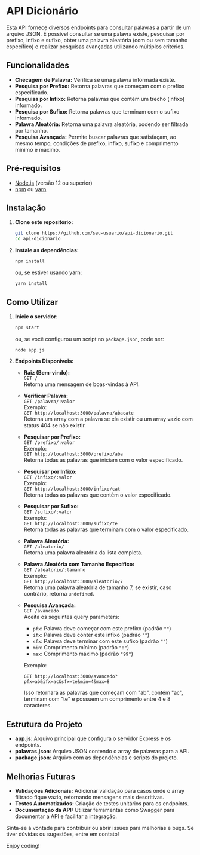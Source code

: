 # API Dicionário

Esta API fornece diversos endpoints para consultar palavras a partir de um arquivo JSON. É possível consultar se uma palavra existe, pesquisar por prefixo, infixo e sufixo, obter uma palavra aleatória (com ou sem tamanho específico) e realizar pesquisas avançadas utilizando múltiplos critérios.

## Funcionalidades

- **Checagem de Palavra:** Verifica se uma palavra informada existe.
- **Pesquisa por Prefixo:** Retorna palavras que começam com o prefixo especificado.
- **Pesquisa por Infixo:** Retorna palavras que contém um trecho (infixo) informado.
- **Pesquisa por Sufixo:** Retorna palavras que terminam com o sufixo informado.
- **Palavra Aleatória:** Retorna uma palavra aleatória, podendo ser filtrada por tamanho.
- **Pesquisa Avançada:** Permite buscar palavras que satisfaçam, ao mesmo tempo, condições de prefixo, infixo, sufixo e comprimento mínimo e máximo.

## Pré-requisitos

- [Node.js](https://nodejs.org/en/) (versão 12 ou superior)
- [npm](https://www.npmjs.com/) ou [yarn](https://yarnpkg.com/)

## Instalação

1. **Clone este repositório:**

   ```bash
   git clone https://github.com/seu-usuario/api-dicionario.git
   cd api-dicionario
   ```

2. **Instale as dependências:**

   ```bash
   npm install
   ```

   ou, se estiver usando yarn:

   ```bash
   yarn install
   ```

## Como Utilizar

1. **Inicie o servidor**:

   ```bash
   npm start
   ```

   ou, se você configurou um script no `package.json`, pode ser:

   ```bash
   node app.js
   ```

2. **Endpoints Disponíveis:**
   
   - **Raiz (Bem-vindo):**  
     `GET /`  
     Retorna uma mensagem de boas-vindas à API.

   - **Verificar Palavra:**  
     `GET /palavra/:valor`  
     Exemplo:  
     `GET http://localhost:3000/palavra/abacate`  
     Retorna um array com a palavra se ela existir ou um array vazio com status 404 se não existir.

   - **Pesquisar por Prefixo:**  
     `GET /prefixo/:valor`  
     Exemplo:  
     `GET http://localhost:3000/prefixo/aba`  
     Retorna todas as palavras que iniciam com o valor especificado.

   - **Pesquisar por Infixo:**  
     `GET /infixo/:valor`  
     Exemplo:  
     `GET http://localhost:3000/infixo/cat`  
     Retorna todas as palavras que contém o valor especificado.

   - **Pesquisar por Sufixo:**  
     `GET /sufixo/:valor`  
     Exemplo:  
     `GET http://localhost:3000/sufixo/te`  
     Retorna todas as palavras que terminam com o valor especificado.

   - **Palavra Aleatória:**  
     `GET /aleatorio/`  
     Retorna uma palavra aleatória da lista completa.

   - **Palavra Aleatória com Tamanho Específico:**  
     `GET /aleatorio/:tamanho`  
     Exemplo:  
     `GET http://localhost:3000/aleatorio/7`  
     Retorna uma palavra aleatória de tamanho 7, se existir, caso contrário, retorna `undefined`.

   - **Pesquisa Avançada:**  
     `GET /avancado`  
     Aceita os seguintes query parameters:
     
     - `pfx`: Palavra deve começar com este prefixo (padrão `""`)
     - `ifx`: Palavra deve conter este infixo (padrão `""`)
     - `sfx`: Palavra deve terminar com este sufixo (padrão `""`)
     - `min`: Comprimento mínimo (padrão `"0"`)
     - `max`: Comprimento máximo (padrão `"99"`)
     
     Exemplo:  
     ```
     GET http://localhost:3000/avancado?pfx=ab&ifx=ac&sfx=te&min=4&max=8
     ```
     Isso retornará as palavras que começam com "ab", contém "ac", terminam com "te" e possuem um comprimento entre 4 e 8 caracteres.

## Estrutura do Projeto

- **app.js**: Arquivo principal que configura o servidor Express e os endpoints.
- **palavras.json**: Arquivo JSON contendo o array de palavras para a API.
- **package.json**: Arquivo com as dependências e scripts do projeto.

## Melhorias Futuras

- **Validações Adicionais:** Adicionar validação para casos onde o array filtrado fique vazio, retornando mensagens mais descritivas.
- **Testes Automatizados:** Criação de testes unitários para os endpoints.
- **Documentação da API:** Utilizar ferramentas como Swagger para documentar a API e facilitar a integração.

Sinta-se à vontade para contribuir ou abrir issues para melhorias e bugs. Se tiver dúvidas ou sugestões, entre em contato!

Enjoy coding!
